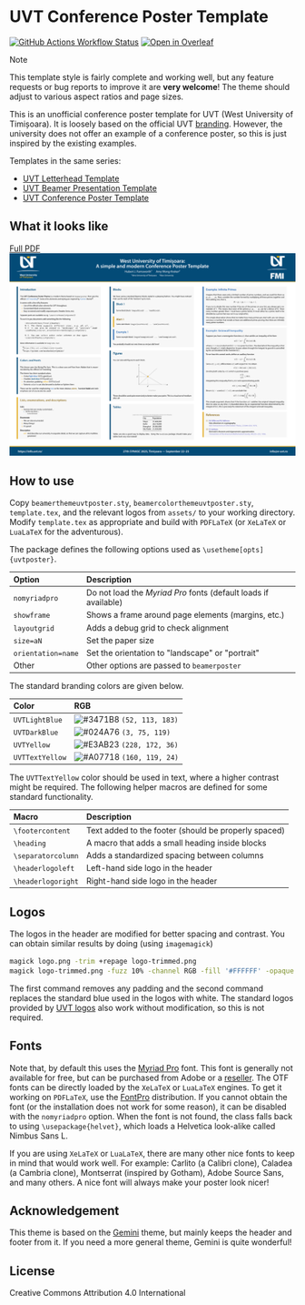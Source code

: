 # UVT Conference Poster Template

[![GitHub Actions Workflow Status](https://github.com/alexfikl/uvt-poster/actions/workflows/ci.yml/badge.svg)](https://github.com/alexfikl/uvt-poster/actions/workflows/ci.yml)
[![Open in Overleaf](https://img.shields.io/static/v1?label=LaTeX&message=Open-in-Overleaf&color=47a141&style=flat&logo=overleaf)](https://www.overleaf.com/docs?snip_uri=https://github.com/alexfikl/uvt-poster/archive/refs/heads/main.zip)

> [!NOTE]
> This template style is fairly complete and working well, but any feature requests
> or bug reports to improve it are **very welcome**! The theme should adjust to
> various aspect ratios and page sizes.

This is an unofficial conference poster template for UVT (West University of Timișoara).
It is loosely based on the official UVT [branding](https://dci.uvt.ro/identitate-vizuala).
However, the university does not offer an example of a conference poster, so this is
just inspired by the existing examples.

Templates in the same series:
* [UVT Letterhead Template](https://github.com/alexfikl/uvt-letterhead)
* [UVT Beamer Presentation Template](https://github.com/alexfikl/uvt-beamer)
* [UVT Conference Poster Template](https://github.com/alexfikl/uvt-poster)

## What it looks like

[Full PDF](template.pdf)
![template](assets/template.png "template")

## How to use

Copy `beamerthemeuvtposter.sty`, `beamercolorthemeuvtposter.sty`, `template.tex`,
and the relevant logos from `assets/` to your working directory. Modify
`template.tex` as appropriate and build with `PDFLaTeX` (or `XeLaTeX` or `LuaLaTeX`
for the adventurous).

The package defines the following options used as `\usetheme[opts]{uvtposter}`.

| Option                            | Description                           |
| :-                                | :-                                    |
| `nomyriadpro`                     | Do not load the *Myriad Pro* fonts (default loads if available) |
| `showframe`                       | Shows a frame around page elements (margins, etc.) |
| `layoutgrid`                      | Adds a debug grid to check alignment  |
| `size=aN`                         | Set the paper size                    |
| `orientation=name`                | Set the orientation to "landscape" or "portrait" |
| Other                             | Other options are passed to `beamerposter` |

The standard branding colors are given below.

| Color                             | RGB
| :-                                | :-
| `UVTLightBlue`                    | ![#3471B8](https://placehold.co/15x15/3471B8/3471B8.png) `(52, 113, 183)` |
| `UVTDarkBlue`                     | ![#024A76](https://placehold.co/15x15/024A76/024A76.png) `(3, 75, 119)`   |
| `UVTYellow`                       | ![#E3AB23](https://placehold.co/15x15/E3AB23/E3AB23.png) `(228, 172, 36)` |
| `UVTTextYellow`                       | ![#A07718](https://placehold.co/15x15/A07718/A07718.png) `(160, 119, 24)` |

The `UVTTextYellow` color should be used in text, where a higher contrast might be
required. The following helper macros are defined for some standard functionality.

| Macro                             | Description                           |
| :-                                | :-                                    |
| `\footercontent`                  | Text added to the footer (should be properly spaced) |
| `\heading`                        | A macro that adds a small heading inside blocks |
| `\separatorcolumn`                | Adds a standardized spacing between columns |
| `\headerlogoleft`                 | Left-hand side logo in the header     |
| `\headerlogoright`                | Right-hand side logo in the header    |

## Logos

The logos in the header are modified for better spacing and contrast. You can
obtain similar results by doing (using `imagemagick`)
```bash
magick logo.png -trim +repage logo-trimmed.png
magick logo-trimmed.png -fuzz 10% -channel RGB -fill '#FFFFFF' -opaque '#306BB3' logo.png
```

The first command removes any padding and the second command replaces the standard
blue used in the logos with white. The standard logos provided by
[UVT logos](https://dci.uvt.ro/identitate-vizuala/) also work without modification,
so this is not required.

## Fonts

Note that, by default this uses the [Myriad Pro](https://fonts.adobe.com/fonts/myriad)
font. This font is generally not available for free, but can be purchased from
Adobe or a [reseller](https://www.fontspring.com/fonts/adobe/myriad-pro). The
OTF fonts can be directly loaded by the `XeLaTeX` or `LuaLaTeX` engines. To
get it working on `PDFLaTeX`, use the [FontPro](https://github.com/sebschub/FontPro)
distribution. If you cannot obtain the font (or the installation does not work
for some reason), it can be disabled with the `nomyriadpro` option. When the font
is not found, the class falls back to using `\usepackage{helvet}`, which loads a
Helvetica look-alike called Nimbus Sans L.

If you are using `XeLaTeX` or `LuaLaTeX`, there are many other nice fonts to
keep in mind that would work well. For example: Carlito (a Calibri clone),
Caladea (a Cambria clone), Montserrat (inspired by Gotham), Adobe Source Sans,
and many others. A nice font will always make your poster look nicer!

## Acknowledgement

This theme is based on the [Gemini](https://github.com/anishathalye/gemini/)
theme, but mainly keeps the header and footer from it. If you need a more general
theme, Gemini is quite wonderful!

## License

Creative Commons Attribution 4.0 International

